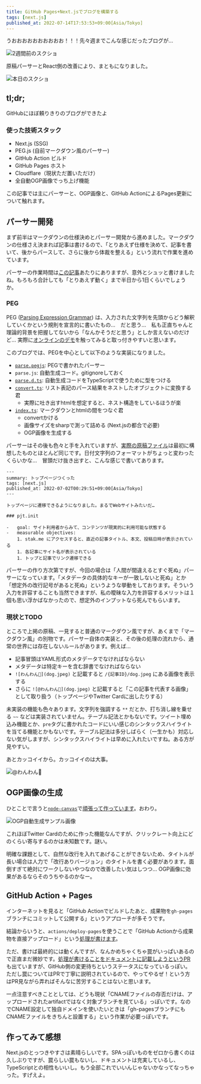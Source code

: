 ```yaml
---
title: GitHub Pages+Next.jsでブログを構築する
tags: [next.js]
published_at: 2022-07-14T17:53:53+09:00[Asia/Tokyo]
---
```


うおおおおおおおおおお！！！先々週までこんな感じだったブログが…

![2週間前のスクショ](blog-20220702.png "7月2日当時のスクショ。文字が書いてあるのでブログ")

原稿パーサーとReact側の改善により、まともになりました。

![本日のスクショ](blog-20220715.png "デザインのクオリティはさておき、ブログっぽい")

## tl;dr;

GitHubにほぼ頼りきりのブログができたよ

### 使った技術スタック

-   Next.js (SSG)
-   PEG.js (自前マークダウン風のパーサー)
-   GitHub Action ビルド
-   GitHub Pages ホスト
-   Cloudflare（現状ただ置いただけ）
-   全自動OGP画像でっち上げ機能

この記事では主にパーサーと、OGP画像と、GitHub ActionによるPages更新について触れます。

## パーサー開発

まず前半はマークダウンの仕様決めとパーサー開発から進めました。マークダウンの仕様さえ決まれば記事は書けるので、「とりあえず仕様を決めて、記事を書いて、後からパースして、さらに後から体裁を整える」という流れで作業を進めています。

パーサーの作業時間は[この記事](/blog-pjt-005-markdown)あたりにありますが、意外とシュッと書けましたね。もろもろ合計しても「とりあえず動く」まで半日から1日くらいでしょうか。

### PEG

PEG ([Parsing Expression Grammar](https://ja.wikipedia.org/wiki/Parsing_Expression_Grammar)) は、入力された文字列を先頭からどう解釈していくかという規則を宣言的に書いたもの…　だと思う…　私も正直ちゃんと理論的背景を把握してないから「なんかそうだと思う」としか言えないのだけど… 実際に[オンラインのデモ](https://pegjs.org/online)を触ってみると取っ付きやすいと思います。

このブログでは、PEGを中心として以下のような実装になりました。

-   [`parse.pegjs`](https://github.com/stakme/stakme.github.io/blob/main/src/query/parse.pegjs): PEGで書かれたパーサー
-   `parse.js`: 自動生成コード。gitignoreしておく
-   [`parse.d.ts`](https://github.com/stakme/stakme.github.io/blob/main/src/query/parse.d.ts): 自動生成コードをTypeScriptで使うために型をつける
-   [`convert.ts`](https://github.com/stakme/stakme.github.io/blob/main/src/query/convert.ts): リスト表記のパース結果をネストしたオブジェクトに変換する君
    -   実際に吐き出すhtmlを想定すると、ネスト構造をしているほうが楽
-   [`index.ts`](https://github.com/stakme/stakme.github.io/blob/main/src/query/index.ts): マークダウンとhtmlの間をつなぐ君
    -   convertかける
    -   画像サイズをsharpで測って詰める (Next.jsの都合で必要)
    -   OGP画像を生成する

パーサーはその後も色々と手を入れていますが、[実際の原稿ファイル](https://raw.githubusercontent.com/stakme/stakme.github.io/6aa9f3033c5ea3ed967abb0e03b1a1838183c64f/notes/blog-pjt-top-page.md)は最初に構想したものとほとんど同じです。日付文字列のフォーマットがちょっと変わったくらいかな…　冒頭だけ抜き出すと、こんな感じで書いてあります。

```
---
summary: トップページつくった
tags: [next.js]
published_at: 2022-07-02T00:29:51+09:00[Asia/Tokyo]
---

トップページに遷移できるようになりました。まるでWebサイトみたいだ…

### pjt.init

-   goal: サイト利用者からみて、コンテンツが現実的に利用可能な状態する
-   measurable objectives:
    1. stak.me にアクセスすると、直近の記事タイトル、本文、投稿日時が表示されている
    1. 各記事にサイト名が表示されている
    1. トップと記事でリンク遷移できる
```

パーサーの作り方次第ですが、今回の場合は「人間が間違えるとすぐ死ぬ」パーサーになっています。「メタデータの具体的なキーが一致しないと死ぬ」とか「想定外の改行記号があると死ぬ」というような挙動をしております。そういう入力を許容することも当然できますが、私の曖昧な入力を許容するメリットは１個も思い浮かばなかったので、想定外のインプットなら死んでもらいます。

### 現状とTODO

ところで上掲の原稿、一見すると普通のマークダウン風ですが、あくまで「マークダウン風」の別物です。パーサー自体の実装と、その後の処理の流れから、通常の世界には存在しないルールがあります。例えば…

-   記事冒頭はYAML形式のメタデータでなければならない
-   メタデータは特定キーを含む辞書でなければならない
-   `![わんわん🐶](dog.jpeg)` と記載すると `/{記事ID}/dog.jpeg` にある画像を表示する
-   さらに `![@わんわん🐶](dog.jpeg)` と記載すると「この記事を代表する画像」として取り扱う（トップページやTwitter Cardに出したりする）

未実装の機能も色々あります。文字列を強調する `**` だとか、打ち消し線を乗せる `~~` などは実装されていません。テーブル記法とかもないです。ツイート埋め込み機能とか、`pre`タグに書かれたコードにいい感じのシンタックスハイライトを当てる機能とかもないです。テーブル記法は多分しばらく（一生かも）対応しない気がしますが、シンタックスハイライトは早めに入れたいですね。ある方が見やすい。

あとカッコイイから。カッコイイのは大事。

![@わんわん🐶](dog.jpeg "ここで突如、記事となんの関係もない我が家の犬をご覧ください")

## OGP画像の生成

ひとことで言うと[`node-canvas`](https://github.com/Automattic/node-canvas)で[頑張って作っています](https://github.com/stakme/stakme.github.io/blob/6aa9f3033c5ea3ed967abb0e03b1a1838183c64f/src/utils/image.ts)。おわり。

![OGP自動生成サンプル画像](ogp_sample.png "サンプル画像。いい感じの改行になるよう、手作業で設定している")

これほぼTwitter Cardのために作った機能なんですが、クリックレート向上にどのくらい寄与するのかは未知数です。謎い。

明確な課題として、自然な改行を入れてあげることができないため、タイトルが長い場合は人力で「改行ありバージョン」のタイトルを書く必要があります。面倒すぎて絶対にワークしないやつなので改善したい気はしつつ… OGP画像に効果があるならそのうちやるのかなー。

## GitHub Action + Pages

インターネットを見ると「GitHub Actionでビルドしたあと、成果物を`gh-pages`ブランチにコミットして公開する」というアプローチが多そうです。

結論からいうと、`actions/deploy-pages`を使うことで「GitHub Actionから成果物を直接アップロード」という[処理が書けます](https://github.com/stakme/stakme.github.io/blob/6aa9f3033c5ea3ed967abb0e03b1a1838183c64f/.github/workflows/gh-pages.yml)。

ただ、書けば最終的には動くんですが、なんかめちゃくちゃ罠がいっぱいあるので正直まだ微妙です。[処理が書けることをドキュメントに記載しようというPR](https://github.com/actions/deploy-pages/pull/35)も出ていますが、GitHub側の変更待ちというステータスになっているっぽい。ただし罠についてはPRで丁寧に説明されているので、やってやるぜ！という方はPR見ながら弄ればそんなに苦労することはないと思います。

一点注意すべきこととしては、どうも現状「CNAMEファイルの存否だけは、アップロードされたartifactではなく対象ブランチを見ている」っぽいです。なのでCNAME設定して独自ドメインを使いたいときは「gh-pagesブランチにもCNAMEファイルをきちんと設置する」という作業が必要っぽいです。

## 作ってみて感想

Next.jsのとっつきやすさは素晴らしいです。SPAっぽいものをゼロから書くのは久しぶりですが、罠らしい罠もないし、ドキュメントは充実しているし、TypeScriptとの相性もいいし。もう全部これでいいんじゃないかなってなっちゃった。すげえよ。
